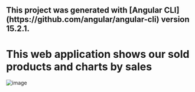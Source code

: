 

<h2> This project was generated with [Angular CLI](https://github.com/angular/angular-cli) version 15.2.1. </h2>


# This web application shows our sold products and charts by sales

![image](https://user-images.githubusercontent.com/93291077/222747518-ef289723-bb9f-45ba-898e-efb2a3152367.png)
